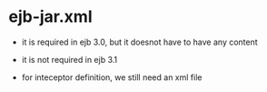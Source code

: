 # ejb-jar.xml

- it is required in ejb 3.0, but it doesnot have to have any content

- it is not required in ejb 3.1

- for inteceptor definition, we still need an xml file
